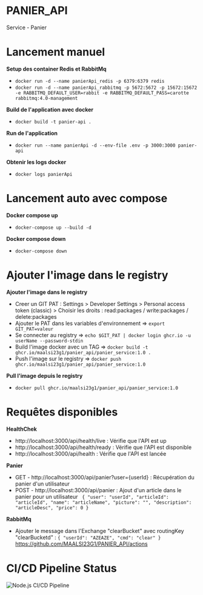 # PANIER_API
Service - Panier

# Lancement manuel 

**Setup des container Redis et RabbitMq**
-   `docker run -d --name panierApi_redis -p 6379:6379 redis `
-   `docker run -d --name panierApi_rabbitmq -p 5672:5672 -p 15672:15672 -e RABBITMQ_DEFAULT_USER=rabbit -e RABBITMQ_DEFAULT_PASS=carotte rabbitmq:4.0-management `

**Build de l'application avec docker**
-   `docker build -t panier-api . `

**Run de l'application**
-   `docker run --name panierApi -d --env-file .env -p 3000:3000 panier-api `

**Obtenir les logs docker**
-   `docker logs panierApi `

# Lancement auto avec compose
**Docker compose up**
-   `docker-compose up --build -d `

**Docker compose down**
-   `docker-compose down `

# Ajouter l'image dans le registry

**Ajouter l'image dans le registry**
-   Creer un GIT PAT : Settings > Developer Settings > Personal access token (classic) > Choisir les droits : read:packages / write:packages / delete:packages
-   Ajouter le PAT dans les variables d'environnement => `export GIT_PAT=valeur `
-   Se connecter au registry => `echo $GIT_PAT | docker login ghcr.io -u userName --password-stdin `
-   Build l'image docker avec un TAG => `docker build -t ghcr.io/maalsi23g1/panier_api/panier_service:1.0 . `
-   Push l'image sur le registry => `docker push ghcr.io/maalsi23g1/panier_api/panier_service:1.0 `
  
**Pull l'image depuis le registry**
-    ```docker pull ghcr.io/maalsi23g1/panier_api/panier_service:1.0```

# Requêtes disponibles

**HealthChek**
-   http://localhost:3000/api/health/live : Vérifie que l'API est up
-   http://localhost:3000/api/health/ready : Vérifie que l'API est disponible
-   http://localhost:3000/api/health : Vérifie que l'API est lancée

**Panier**
-   GET - http://localhost:3000/api/panier?user={userId} : Récupération du panier d'un utilisateur
-   POST - http://localhost:3000/api/panier : Ajout d'un article dans le panier pour un utilisateur
    ` 
    {
        "user": "userId",
        "articleId": "articleId",
        "name": "articleName",
        "picture": "",
        "description": "articleDesc",
        "price": 0
    }
    `

**RabbitMq**
-   Ajouter le message dans l'Exchange "clearBucket" avec routingKey "clearBucketd" : 
    `
    {
        "userId": "AZEAZE",
        "cmd": "clear"
    }
    `
https://github.com/MAALSI23G1/PANIER_API/actions
# CI/CD Pipeline Status
![Node.js CI/CD Pipeline](https://github.com/MAALSI23G1/PANIER_API/actions/workflows/main.yml/badge.svg)

